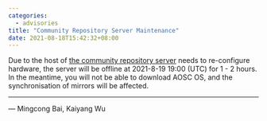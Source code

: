 ```yaml
---
categories:
  - advisories
title: "Community Repository Server Maintenance"
date: 2021-08-18T15:42:32+08:00
---
```


Due to the host of [the community repository server](https://repo.aosc.io/) needs to re-configure hardware, the server will be offline at 2021-8-19 19:00 (UTC) for 1 - 2 hours. In the meantime, you will not be able to download AOSC OS, and the synchronisation of mirrors will be affected.

---

— Mingcong Bai, Kaiyang Wu

